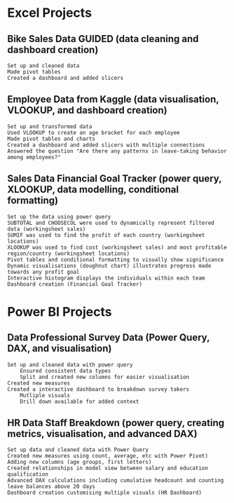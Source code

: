 # Excel Projects

## Bike Sales Data GUIDED (data cleaning and dashboard creation)
    Set up and cleaned data
    Made pivot tables
    Created a dashboard and added slicers

## Employee Data from Kaggle (data visualisation, VLOOKUP, and dashboard creation)
    Set up and transformed data
    Used VLOOKUP to create an age bracket for each employee
    Made pivot tables and charts
    Created a dashboard and added slicers with multiple connections
    Answered the question "Are there any patterns in leave-taking behavior among employees?"

## Sales Data Financial Goal Tracker (power query, XLOOKUP, data modelling, conditional formatting)
    Set up the data using power query
    SUBTOTAL and CHOOSECOL were used to dynamically represent filtered data (workingsheet sales)
    SUMIF was used to find the profit of each country (workingsheet locations)
    XLOOKUP was used to find cost (workingsheet sales) and most profitable region/country (workingsheet locations)
    Pivot tables and conditional formatting to visually show significance
    Dynamic visualisations (doughnut chart) illustrates progress made towards any profit goal
    Interactive histogram displays the individuals within each team
    Dashboard creation (Financial Goal Tracker)


# Power BI Projects

## Data Professional Survey Data (Power Query, DAX, and visualisation)
    Set up and cleaned data with power query
        Ensured consistent data types
        Split and created new columns for easier visualisation
    Created new measures
    Created a interactive dashboard to breakdown survey takers
        Mutliple visuals
        Drill down available for added context

## HR Data Staff Breakdown (power query, creating metrics, visualisation, and advanced DAX)
    Set up data and cleaned data with Power Query
    Created new measures using count, average, etc with Power Pivot)
    Adding new columns (age groups, first letters)
    Created relationships in model view between salary and education qualification
    Advanced DAX calculations including cumulative headcount and counting leave balances above 20 days
    Dashboard creation customising multiple visuals (HR Dashboard)
